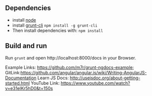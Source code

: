 ## Dependencies

* install [node](http://nodejs.org)
* install [grunt-cli](https://github.com/gruntjs/grunt-cli) `npm install -g grunt-cli`
* Then install dependencies with: `npm install`

## Build and run

Run `grunt` and open http://localhost:8000/docs in your Browser.

Example Links:
https://github.com/m7r/grunt-ngdocs-example;
GitLink:https://github.com/angular/angular.js/wiki/Writing-AngularJS-Documentation
Learn JS Docs: http://usejsdoc.org/about-getting-started.html
YouTube Link: https://www.youtube.com/watch?v=e31elKr5hD0&t=150s
